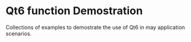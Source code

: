 # Qt6 function Demostration

Collections of  examples to demostrate the use of Qt6 in may application scenarios.
